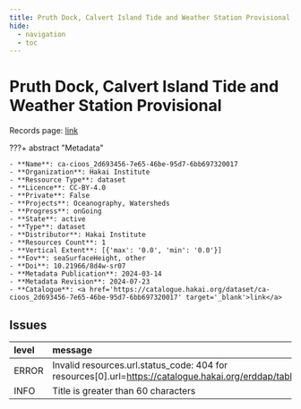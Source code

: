 ```yaml
---
title: Pruth Dock, Calvert Island Tide and Weather Station Provisional
hide:
  - navigation
  - toc
---
```


# Pruth Dock, Calvert Island Tide and Weather Station Provisional

Records page: <a href='https://catalogue.hakai.org/dataset/ca-cioos_2d693456-7e65-46be-95d7-6bb697320017' target='_blank'>link</a>

???+ abstract "Metadata"

    - **Name**: ca-cioos_2d693456-7e65-46be-95d7-6bb697320017 
    - **Organization**: Hakai Institute 
    - **Ressource Type**: dataset 
    - **Licence**: CC-BY-4.0 
    - **Private**: False 
    - **Projects**: Oceanography, Watersheds 
    - **Progress**: onGoing 
    - **State**: active 
    - **Type**: dataset 
    - **Distributor**: Hakai Institute 
    - **Resources Count**: 1 
    - **Vertical Extent**: [{'max': '0.0', 'min': '0.0'}] 
    - **Eov**: seaSurfaceHeight, other 
    - **Doi**: 10.21966/8d4w-sr07 
    - **Metadata Publication**: 2024-03-14 
    - **Metadata Revision**: 2024-07-23 
    - **Catalogue**: <a href='https://catalogue.hakai.org/dataset/ca-cioos_2d693456-7e65-46be-95d7-6bb697320017' target='_blank'>link</a> 

<div id='map'></div>




## Issues
| level   | message                                                                                                                                |
|:--------|:---------------------------------------------------------------------------------------------------------------------------------------|
| ERROR   | Invalid resources.url.status_code: 404 for resources[0].url=https://catalogue.hakai.org/erddap/tabledap/HakaiPruthDockProvisional.html |
| INFO    | Title is greater than 60 characters                                                                                                    |


<script>
   document.addEventListener("DOMContentLoaded", function() {
    var map = L.map('map').setView([51.505, -125.09], 5);
    L.tileLayer('https://tile.openstreetmap.org/{z}/{x}/{y}.png', {
        maxZoom: 19,
        attribution: '&copy; <a href="http://www.openstreetmap.org/copyright">OpenStreetMap</a>'
    }).addTo(map);
    var geojsonFeature = {
        "type": "Feature",
        "properties": {
            "name" : "Pruth Dock, Calvert Island Tide and Weather Station Provisional"
        },
        "geometry": {'type': 'Point', 'coordinates': [-128.1302805556, 51.6544888889]}
    }
    L.geoJSON(geojsonFeature).addTo(map);
   })
</script>
